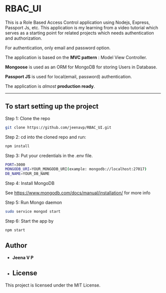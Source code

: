 # RBAC_UI

This is a Role Based Access Control application using Nodejs, Express, Passport Js, etc.
This application is my learning from a video tutorial which serves as a starting point for related projects which needs authentication and authorization.

For authentication, only email and password option.

The application is based on the **MVC pattern** : Model View Controller.

**Mongoose** is used as an ORM for MongoDB for storing Users in Database.

**Passport JS** is used for local(email, password) authentication.

The application is _almost_ **production ready**.

---

## To start setting up the project

Step 1: Clone the repo

```bash
git clone https://github.com/jeenavp/RBAC_UI.git
```

Step 2: cd into the cloned repo and run:

```bash
npm install
```

Step 3: Put your credentials in the .env file.

```bash
PORT=3000
MONGODB_URI=YOUR_MONGODB_URI(example: mongodb://localhost:27017)
DB_NAME=YOUR_DB_NAME
```

Step 4: Install MongoDB 

See <https://www.mongodb.com/docs/manual/installation/> for more info

Step 5: Run Mongo daemon

```bash
sudo service mongod start
```

Step 6: Start the app by

```bash
npm start
```

## Author

- **Jeena V P**

- ## License

This project is licensed under the MIT License.

